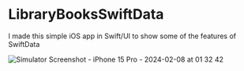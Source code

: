 # LibraryBooksSwiftData
I made this simple iOS app in Swift/UI to show some of the features of SwiftData

![Simulator Screenshot - iPhone 15 Pro - 2024-02-08 at 01 32 42](https://github.com/angelosstaboulis/LibraryBooksSwiftData/assets/79055304/09597380-6214-4137-aecb-bdb99800eda4)
